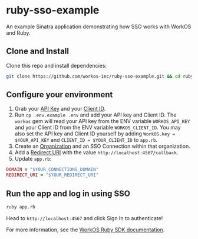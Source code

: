 # ruby-sso-example

An example Sinatra application demonstrating how SSO works with WorkOS and Ruby.

## Clone and Install

Clone this repo and install dependencies:

```sh
git clone https://github.com/workos-inc/ruby-sso-example.git && cd ruby-sso-example && bundle install
```

## Configure your environment

1. Grab your [API Key](https://dashboard.workos.com/api-keys) and your [Client ID](https://dashboard.workos.com/configuration).
2. Run `cp .env.example .env` and add your API key and Client ID. The `workos` gem will read your API key from the ENV variable `WORKOS_API_KEY` and your Client ID from the ENV variable `WORKOS_CLIENT_ID`. You may also set the API key and Client ID yourself by adding `WorkOS.key = $YOUR_API_KEY` and `CLIENT_ID = $YOUR_CLIENT_ID` to `app.rb`.
3. Create an [Organization](https://dashboard.workos.com/organizations) and an SSO Connection within that organization.
4. Add a [Redirect URI](https://dashboard.workos.com/configuration) with the value `http://localhost:4567/callback`.
5. Update `app.rb`:

```ruby
DOMAIN = "$YOUR_CONNECTIONS_DOMAIN"
REDIRECT_URI = "$YOUR_REDIRECT_URI"
```

## Run the app and log in using SSO

```sh
ruby app.rb
```

Head to `http://localhost:4567` and click Sign In to authenticate!

For more information, see the [WorkOS Ruby SDK documentation](https://docs.workos.com/sdk/ruby).
